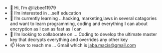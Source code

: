 - 👋 Hi, I’m @lizbee11979
- 👀 I’m interested in ...self education
- 🌱 I’m currently learning ...hacking, marketing,laws in several catagories and want to learn programming, coding and everything I can about encryption as I can as fast as I can
- 💞️ I’m looking to collaborate on ... Coding to develop the ultimate master key that decrypts everything and overrides any other key
- 📫 How to reach me ... Gmail which is jaba.macis@gmail.com

<!---
lizbee11979/lizbee11979 is a ✨ special ✨ repository because its `README.md` (this file) appears on your GitHub profile.
You can click the Preview link to take a look at your changes.
--->
